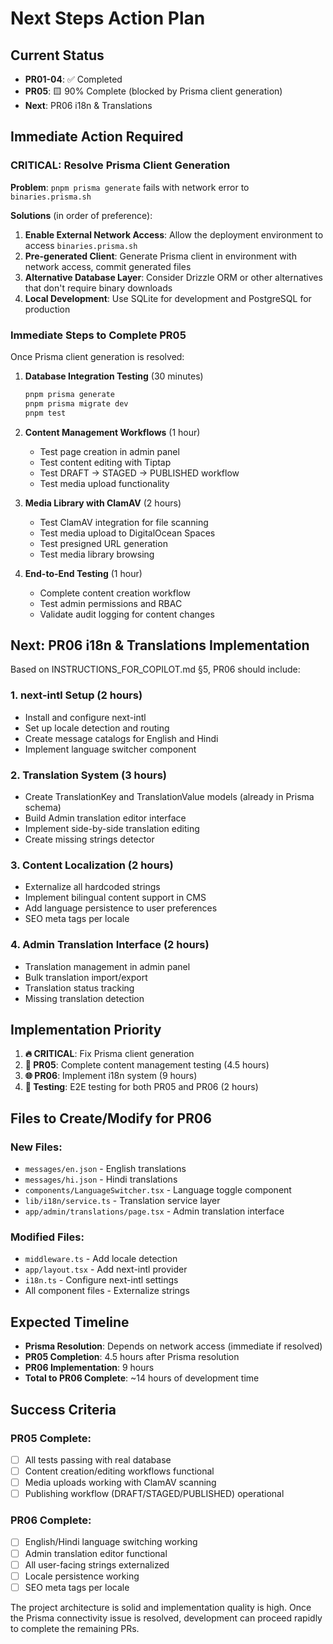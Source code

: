 # Next Steps Action Plan

## Current Status
- **PR01-04**: ✅ Completed
- **PR05**: 🟨 90% Complete (blocked by Prisma client generation)
- **Next**: PR06 i18n & Translations

## Immediate Action Required

### CRITICAL: Resolve Prisma Client Generation
**Problem**: `pnpm prisma generate` fails with network error to `binaries.prisma.sh`

**Solutions** (in order of preference):
1. **Enable External Network Access**: Allow the deployment environment to access `binaries.prisma.sh`
2. **Pre-generated Client**: Generate Prisma client in environment with network access, commit generated files
3. **Alternative Database Layer**: Consider Drizzle ORM or other alternatives that don't require binary downloads
4. **Local Development**: Use SQLite for development and PostgreSQL for production

### Immediate Steps to Complete PR05

Once Prisma client generation is resolved:

1. **Database Integration Testing** (30 minutes)
   ```bash
   pnpm prisma generate
   pnpm prisma migrate dev
   pnpm test
   ```

2. **Content Management Workflows** (1 hour)
   - Test page creation in admin panel
   - Test content editing with Tiptap
   - Test DRAFT → STAGED → PUBLISHED workflow
   - Test media upload functionality

3. **Media Library with ClamAV** (2 hours)
   - Test ClamAV integration for file scanning
   - Test media upload to DigitalOcean Spaces
   - Test presigned URL generation
   - Test media library browsing

4. **End-to-End Testing** (1 hour)
   - Complete content creation workflow
   - Test admin permissions and RBAC
   - Validate audit logging for content changes

## Next: PR06 i18n & Translations Implementation

Based on INSTRUCTIONS_FOR_COPILOT.md §5, PR06 should include:

### 1. next-intl Setup (2 hours)
- Install and configure next-intl
- Set up locale detection and routing
- Create message catalogs for English and Hindi
- Implement language switcher component

### 2. Translation System (3 hours)
- Create TranslationKey and TranslationValue models (already in Prisma schema)
- Build Admin translation editor interface
- Implement side-by-side translation editing
- Create missing strings detector

### 3. Content Localization (2 hours)
- Externalize all hardcoded strings
- Implement bilingual content support in CMS
- Add language persistence to user preferences
- SEO meta tags per locale

### 4. Admin Translation Interface (2 hours)
- Translation management in admin panel
- Bulk translation import/export
- Translation status tracking
- Missing translation detection

## Implementation Priority

1. **🔥 CRITICAL**: Fix Prisma client generation
2. **📝 PR05**: Complete content management testing (4.5 hours)
3. **🌐 PR06**: Implement i18n system (9 hours)
4. **🧪 Testing**: E2E testing for both PR05 and PR06 (2 hours)

## Files to Create/Modify for PR06

### New Files:
- `messages/en.json` - English translations
- `messages/hi.json` - Hindi translations  
- `components/LanguageSwitcher.tsx` - Language toggle component
- `lib/i18n/service.ts` - Translation service layer
- `app/admin/translations/page.tsx` - Admin translation interface

### Modified Files:
- `middleware.ts` - Add locale detection
- `app/layout.tsx` - Add next-intl provider
- `i18n.ts` - Configure next-intl settings
- All component files - Externalize strings

## Expected Timeline

- **Prisma Resolution**: Depends on network access (immediate if resolved)
- **PR05 Completion**: 4.5 hours after Prisma resolution
- **PR06 Implementation**: 9 hours
- **Total to PR06 Complete**: ~14 hours of development time

## Success Criteria

### PR05 Complete:
- [ ] All tests passing with real database
- [ ] Content creation/editing workflows functional
- [ ] Media uploads working with ClamAV scanning
- [ ] Publishing workflow (DRAFT/STAGED/PUBLISHED) operational

### PR06 Complete:
- [ ] English/Hindi language switching working
- [ ] Admin translation editor functional  
- [ ] All user-facing strings externalized
- [ ] Locale persistence working
- [ ] SEO meta tags per locale

The project architecture is solid and implementation quality is high. Once the Prisma connectivity issue is resolved, development can proceed rapidly to complete the remaining PRs.